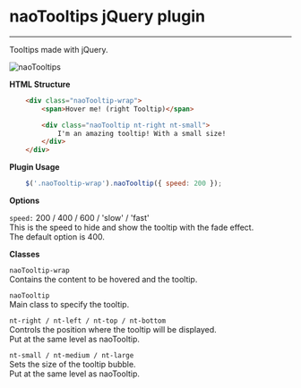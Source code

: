 **naoTooltips jQuery plugin**
=============================
-----------------------------

Tooltips made with jQuery.  

![naoTooltips](https://raw.githubusercontent.com/noemilosada/naoTooltips/master/naoTooltip.jpg)

**HTML Structure**

```html
    <div class="naoTooltip-wrap">
        <span>Hover me! (right Tooltip)</span>

        <div class="naoTooltip nt-right nt-small">
            I'm an amazing tooltip! With a small size!
        </div>
    </div>
```

**Plugin Usage**

```javascript
    $('.naoTooltip-wrap').naoTooltip({ speed: 200 });
```

**Options**

```speed:``` 200 / 400 / 600 / 'slow' / 'fast'  
This is the speed to hide and show the tooltip with the fade effect.  
The default option is 400.  

**Classes**

```naoTooltip-wrap```  
Contains the content to be hovered and the tooltip.  

```naoTooltip```  
Main class to specify the tooltip.  

```nt-right / nt-left / nt-top / nt-bottom```  
Controls the position where the tooltip will be displayed.  
Put at the same level as naoTooltip.  

```nt-small / nt-medium / nt-large```  
Sets the size of the tooltip bubble.  
Put at the same level as naoTooltip.

